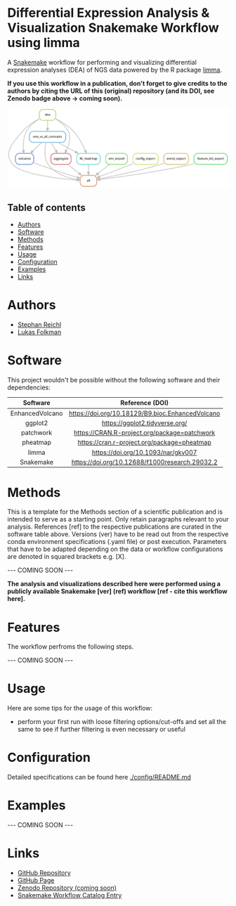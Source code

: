# Differential Expression Analysis & Visualization Snakemake Workflow using limma
A [Snakemake](https://snakemake.readthedocs.io/en/stable/) workflow for performing and visualizing differential expression analyses (DEA) of NGS data powered by the R package [limma](https://www.bioconductor.org/packages/release/bioc/html/limma.html).

**If you use this workflow in a publication, don't forget to give credits to the authors by citing the URL of this (original) repository (and its DOI, see Zenodo badge above -> coming soon).**

![Workflow Rulegraph](./workflow/dags/rulegraph.svg)

Table of contents
----------------
  * [Authors](#authors)
  * [Software](#software)
  * [Methods](#methods)
  * [Features](#features)
  * [Usage](#usage)
  * [Configuration](#configuration)
  * [Examples](#examples)
  * [Links](#links)

# Authors
- [Stephan Reichl](https://github.com/sreichl)
- [Lukas Folkman](https://github.com/lukas-folkman)


# Software
This project wouldn't be possible without the following software and their dependencies:

| Software       | Reference (DOI)                                   |
| :------------: | :-----------------------------------------------: |
| EnhancedVolcano| https://doi.org/10.18129/B9.bioc.EnhancedVolcano  |
| ggplot2        | https://ggplot2.tidyverse.org/                    |
| patchwork      | https://CRAN.R-project.org/package=patchwork      |
| pheatmap       | https://cran.r-project.org/package=pheatmap       |
| limma          | https://doi.org/10.1093/nar/gkv007                |
| Snakemake      | https://doi.org/10.12688/f1000research.29032.2    |

# Methods
This is a template for the Methods section of a scientific publication and is intended to serve as a starting point. Only retain paragraphs relevant to your analysis. References [ref] to the respective publications are curated in the software table above. Versions (ver) have to be read out from the respective conda environment specifications (.yaml file) or post execution. Parameters that have to be adapted depending on the data or workflow configurations are denoted in squared brackets e.g. [X].

--- COMING SOON ---

**The analysis and visualizations described here were performed using a publicly available Snakemake [ver] (ref) workflow [ref - cite this workflow here].**

# Features
The workflow perfroms the following steps.

--- COMING SOON ---

# Usage
Here are some tips for the usage of this workflow:
- perform your first run with loose filtering options/cut-offs and set all the same to see if further filtering is even necessary or useful

# Configuration
Detailed specifications can be found here [./config/README.md](./config/README.md)

# Examples
--- COMING SOON ---

# Links
- [GitHub Repository](https://github.com/epigen/dea_limma/)
- [GitHub Page](https://epigen.github.io/dea_limma/)
- [Zenodo Repository (coming soon)]()
- [Snakemake Workflow Catalog Entry](https://snakemake.github.io/snakemake-workflow-catalog?usage=epigen/dea_limma)

